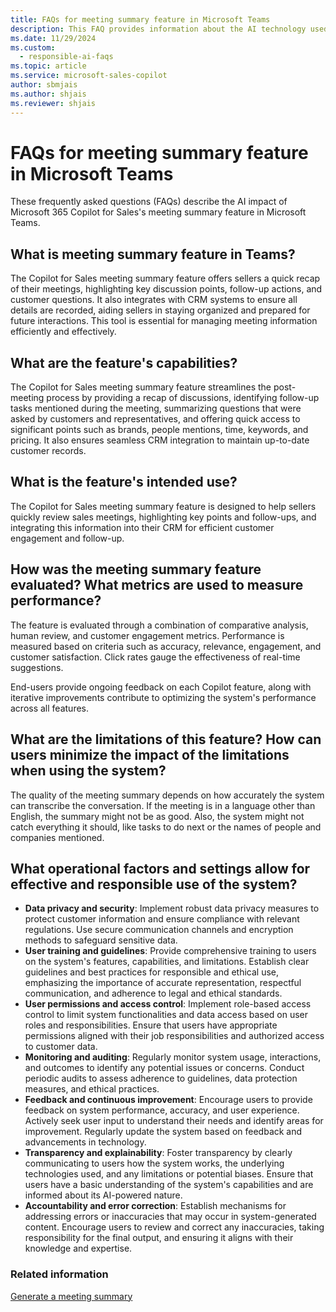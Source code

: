 ```yaml
---
title: FAQs for meeting summary feature in Microsoft Teams
description: This FAQ provides information about the AI technology used in the meeting summary feature in Microsoft 365 Copilot for Sales, along with key considerations and details about how AI is used, how it was tested and evaluated, and any specific limitations.
ms.date: 11/29/2024
ms.custom: 
  - responsible-ai-faqs
ms.topic: article
ms.service: microsoft-sales-copilot
author: sbmjais
ms.author: shjais
ms.reviewer: shjais
---
```


# FAQs for meeting summary feature in Microsoft Teams

These frequently asked questions (FAQs) describe the AI impact of Microsoft 365 Copilot for Sales's meeting summary feature in Microsoft Teams.

## What is meeting summary feature in Teams?

The Copilot for Sales meeting summary feature offers sellers a quick recap of their meetings, highlighting key discussion points, follow-up actions, and customer questions. It also integrates with CRM systems to ensure all details are recorded, aiding sellers in staying organized and prepared for future interactions. This tool is essential for managing meeting information efficiently and effectively.

## What are the feature's capabilities?

The Copilot for Sales meeting summary feature streamlines the post-meeting process by providing a recap of discussions, identifying follow-up tasks mentioned during the meeting, summarizing questions that were asked by customers and representatives, and offering quick access to significant points such as brands, people mentions, time, keywords, and pricing. It also ensures seamless CRM integration to maintain up-to-date customer records.

## What is the feature's intended use?

The Copilot for Sales meeting summary feature is designed to help sellers quickly review sales meetings, highlighting key points and follow-ups, and integrating this information into their CRM for efficient customer engagement and follow-up. 

## How was the meeting summary feature evaluated? What metrics are used to measure performance?

The feature is evaluated through a combination of comparative analysis, human review, and customer engagement metrics. Performance is measured based on criteria such as accuracy, relevance, engagement, and customer satisfaction. Click rates gauge the effectiveness of real-time suggestions. 

End-users provide ongoing feedback on each Copilot feature, along with iterative improvements contribute to optimizing the system's performance across all features. 

## What are the limitations of this feature? How can users minimize the impact of the limitations when using the system?

The quality of the meeting summary depends on how accurately the system can transcribe the conversation. If the meeting is in a language other than English, the summary might not be as good. Also, the system might not catch everything it should, like tasks to do next or the names of people and companies mentioned. 

## What operational factors and settings allow for effective and responsible use of the system?

- **Data privacy and security**: Implement robust data privacy measures to protect customer information and ensure compliance with relevant regulations. Use secure communication channels and encryption methods to safeguard sensitive data.  
- **User training and guidelines**: Provide comprehensive training to users on the system's features, capabilities, and limitations. Establish clear guidelines and best practices for responsible and ethical use, emphasizing the importance of accurate representation, respectful communication, and adherence to legal and ethical standards.  
- **User permissions and access control**: Implement role-based access control to limit system functionalities and data access based on user roles and responsibilities. Ensure that users have appropriate permissions aligned with their job responsibilities and authorized access to customer data.  
- **Monitoring and auditing**: Regularly monitor system usage, interactions, and outcomes to identify any potential issues or concerns. Conduct periodic audits to assess adherence to guidelines, data protection measures, and ethical practices.  
- **Feedback and continuous improvement**: Encourage users to provide feedback on system performance, accuracy, and user experience. Actively seek user input to understand their needs and identify areas for improvement. Regularly update the system based on feedback and advancements in technology.  
- **Transparency and explainability**: Foster transparency by clearly communicating to users how the system works, the underlying technologies used, and any limitations or potential biases. Ensure that users have a basic understanding of the system's capabilities and are informed about its AI-powered nature.  
- **Accountability and error correction**: Establish mechanisms for addressing errors or inaccuracies that may occur in system-generated content. Encourage users to review and correct any inaccuracies, taking responsibility for the final output, and ensuring it aligns with their knowledge and expertise.

### Related information

[Generate a meeting summary](generate-meeting-summary.md)
